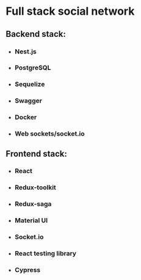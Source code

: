 # Full stack social network


## Backend stack:
* ### Nest.js
* ### PostgreSQL
* ### Sequelize
* ### Swagger
* ### Docker
* ### Web sockets/socket.io

## Frontend stack:
* ### React
* ### Redux-toolkit
* ### Redux-saga
* ### Material UI
* ### Socket.io
* ### React testing library
* ### Cypress
